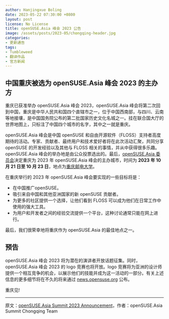 ```yaml
---
author: Hanjingxue Boling
date: 2023-05-22 07:30:00 +0800
layout: post
license: No License
title: openSUSE.Asia 峰会 2023 公告
image: /assets/posts/2023-05/chongqing-header.jpg
categories:
- 更新通告
tags:
- Tumbleweed
- 翻译作品
- 官方新闻
---
```


## 中国重庆被选为 openSUSE.Asia 峰会 2023 的主办方

重庆已获准举办 openSUSE.Asia 峰会 2023，openSUSE.Asia 峰会将第二次回到中国，重庆是中华人民共和国四个直辖市之一，位于中国西南部，与四川、云南等地接壤，是中国国务院公布的第二批国家历史文化名城之一。挂在联合国大厅的世界地图上，只标注了中国四个城市的名字，其中之一就是重庆。

openSUSE.Asia 峰会是中国 openSUSE 和自由开源软件（FLOSS）支持者高度期待的活动。专家、贡献者、最终用户和技术爱好者将在此次活动汇聚，共同分享 openSUSE 的开发经验以及其他与 FLOSS 相关的事情，并从中获得很多乐趣。openSUSE.Asia 峰会的举办地是由公众投票选出的。最后，[openSUSE.Asia 委员会](https://en.opensuse.org/openSUSE:Asia_Organization_Committee)决定重庆为 2023 年 openSUSE.Asia 峰会的主办城市，时间为 **2023 年 10 月 21 日至 10 月 23 日**，地点为[重庆邮电大学](https://www.cqupt.edu.cn/)。

在重庆举行的 2023 年 openSUSE.Asia 峰会要实现的一些目标将是：

- 在中国推广openSUSE。
- 吸引来自中国和其他亚洲国家的新 openSUSE 贡献者。
- 为更多的社区提供一个选择，让他们看到 FLOSS 可以成为他们在日常工作中使用的强大工具。
- 为用户和开发者之间的经验交流提供一个平台，这种讨论通常只能在网上进行。

最后，我们很荣幸地将重庆作为 openSUSE.Asia 的最佳地点之一。

## 预告

openSUSE.Asia 峰会 2023 将为潜在的演讲者开放话题征集。同时，openSUSE.Asia 峰会 2023 的 logo 竞赛也将开放。logo 竞赛将为亚洲的设计师提供一个相互竞争的机会，以展示他们的技能并成为这一活动的一部分。有关上述信息的更多细节将在不久的将来通过 [news.opensuse.org](https://news.opensuse.org/) 公布。

重庆见!

------

原文：[openSUSE.Asia Summit 2023 Announcement](https://news.opensuse.org/2023/05/21/openSUSE-Asia-2023-Announcement/)，作者：openSUSE.Asia Summit Chongqing Team
